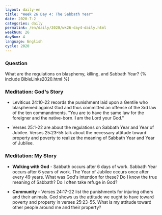 ```yaml
---
layout: daily-en
title: "Week 26 Day 4: The Sabbath Year"
date: 2020-7-2 
categories: daily
permalink: /en/daily/2020/wk26-day4-daily.html
weekNum: 26
dayNum: 4
language: English
cycle: 2020
---
```

### Question     
What are the regulations on blasphemy, killing, and Sabbath Year?
{% include BibleLinks2020.html %} 

### Meditation: God's Story   
+ Leviticus 24:10-22 records the punishment laid upon a Gentile who blasphemed against God and thus committed an offense of the 3rd law of the ten commandments. "You are to have the same law for the foreigner and the native-born. I am the Lord your God." 

+ Verses 25:1-22 are about the regulations on Sabbath Year and Year of Jubilee. Verses 25:23-55 talk about the necessary attitude toward property and poverty to realize the meaning of Sabbath Year and Year of Jubilee. 

### Meditation: My Story   
+ **Walking with God** - Sabbath occurs after 6 days of work. Sabbath Year occurs after 6 years of work. The Year of Jubilee occurs once after every 49 years. What was God's intention for these? Do I know the true meaning of Sabbath? Do I often take refuge in God? 

+ **Community** - Verses 24:17-22 list the punishments for injuring others and their animals. God shows us the attitude we ought to have toward poverty and property in verses 25:23-55. What is my attitude toward other people around me and their property?  
